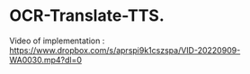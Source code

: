 # OCR-Translate-TTS.
Video of implementation : https://www.dropbox.com/s/aprspi9k1cszspa/VID-20220909-WA0030.mp4?dl=0
